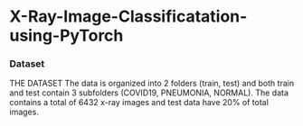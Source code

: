 # X-Ray-Image-Classificatation-using-PyTorch

### Dataset

THE DATASET
The data is organized into 2 folders (train, test) and both train and test contain 3 subfolders (COVID19, PNEUMONIA, NORMAL). The data contains a total of 6432 x-ray images and test data have 20% of total images.
